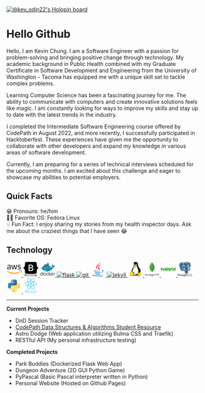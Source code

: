 [![@kev_odin22's Holopin board](https://holopin.me/kev_odin22)](https://holopin.io/@kev_odin22)

# Hello Github #
Hello, I am Kevin Chung. I am a Software Engineer with a passion for problem-solving and bringing positive change through technology. My academic background in Public Health combined with my Graduate Certificate in Software Development and Engineering from the University of Washington - Tacoma has equipped me with a unique skill set to tackle complex problems.

Learning Computer Science has been a fascinating journey for me. The ability to communicate with computers and create innovative solutions feels like magic. I am constantly looking for ways to improve my skills and stay up to date with the latest trends in the industry.

I completed the Intermediate Software Engineering course offered by CodePath in August 2022, and more recently, I successfully participated in Hacktoberfest. These experiences have given me the opportunity to collaborate with other developers and expand my knowledge in various areas of software development.

Currently, I am preparing for a series of technical interviews scheduled for the upcoming months. I am excited about this challenge and eager to showcase my abilities to potential employers.

## Quick Facts ##
😁 Pronouns: he/him  
👨‍💻 Favorite OS: Fedora Linux  
💡 Fun Fact: I enjoy sharing my stories from my health inspector days. Ask me about the craziest things that I have seen 😂  

## Technology ##
<p align="left"> <a href="https://aws.amazon.com" target="_blank" rel="noreferrer"> <img src="https://raw.githubusercontent.com/devicons/devicon/master/icons/amazonwebservices/amazonwebservices-original-wordmark.svg" alt="aws" width="40" height="40"/> </a> <a href="https://getbootstrap.com" target="_blank" rel="noreferrer"> <img src="https://raw.githubusercontent.com/devicons/devicon/master/icons/bootstrap/bootstrap-plain-wordmark.svg" alt="bootstrap" width="40" height="40"/> </a> <a href="https://www.docker.com/" target="_blank" rel="noreferrer"> <img src="https://raw.githubusercontent.com/devicons/devicon/master/icons/docker/docker-original-wordmark.svg" alt="docker" width="40" height="40"/> </a> <a href="https://flask.palletsprojects.com/" target="_blank" rel="noreferrer"> <img src="https://www.vectorlogo.zone/logos/pocoo_flask/pocoo_flask-icon.svg" alt="flask" width="40" height="40"/> </a> <a href="https://git-scm.com/" target="_blank" rel="noreferrer"> <img src="https://www.vectorlogo.zone/logos/git-scm/git-scm-icon.svg" alt="git" width="40" height="40"/> </a> <a href="https://www.java.com" target="_blank" rel="noreferrer"> <img src="https://raw.githubusercontent.com/devicons/devicon/master/icons/java/java-original.svg" alt="java" width="40" height="40"/> </a> <a href="https://jekyllrb.com/" target="_blank" rel="noreferrer"> <img src="https://www.vectorlogo.zone/logos/jekyllrb/jekyllrb-icon.svg" alt="jekyll" width="40" height="40"/> </a> <a href="https://www.linux.org/" target="_blank" rel="noreferrer"> <img src="https://raw.githubusercontent.com/devicons/devicon/master/icons/linux/linux-original.svg" alt="linux" width="40" height="40"/> </a> <a href="https://www.mongodb.com/" target="_blank" rel="noreferrer"> <img src="https://raw.githubusercontent.com/devicons/devicon/master/icons/mongodb/mongodb-original-wordmark.svg" alt="mongodb" width="40" height="40"/> </a> <a href="https://www.nginx.com" target="_blank" rel="noreferrer"> <img src="https://raw.githubusercontent.com/devicons/devicon/master/icons/nginx/nginx-original.svg" alt="nginx" width="40" height="40"/> </a> <a href="https://www.postgresql.org" target="_blank" rel="noreferrer"> <img src="https://raw.githubusercontent.com/devicons/devicon/master/icons/postgresql/postgresql-original-wordmark.svg" alt="postgresql" width="40" height="40"/> </a> <a href="https://www.python.org" target="_blank" rel="noreferrer"> <img src="https://raw.githubusercontent.com/devicons/devicon/master/icons/python/python-original.svg" alt="python" width="40" height="40"/> </a> <a href="https://reactjs.org/" target="_blank" rel="noreferrer"> <img src="https://raw.githubusercontent.com/devicons/devicon/master/icons/react/react-original-wordmark.svg" alt="react" width="40" height="40"/> </a> </p>

-----

**Current Projects**
* DnD Session Tracker
* [CodePath Data Structures & Algorithms Student Resource](https://guides.codepath.com/compsci)
* Astro Dodge (Web application utilizing Bulma CSS and Traefik)
* RESTful API (My personal infrastructure testing)

**Completed Projects**
* Park Buddies (Dockerized Flask Web App)
* Dungeon Adventure (2D GUI Python Game)
* PyPascal (Basic Pascal interpreter written in Python)
* Personal Website (Hosted on Github Pages)

<!---
kev-odin/kev-odin is a ✨ special ✨ repository because its `README.md` (this file) appears on your GitHub profile.
You can click the Preview link to take a look at your changes.
--->
